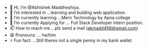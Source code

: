 - 👋 Hi, I’m @Abhishek Maddheshiya.
- 👀 I’m interested in ...learning and bulding web application.
- 🌱 I’m currently learning ...Mern Technology by Apna college
- 💞️ I’m currently Applying for ... Full Stack Developer Intern position.
- 📫 How to reach me ...plz send a mail (akmadd456@gmail.com)
- 😄 Pronouns: ... he/him
- ⚡ Fun fact: ...Still theres not a single penny in my bank wallet.

<!---
akmadd/akmadd is a ✨ special ✨ repository because its `README.md` (this file) appears on your GitHub profile.
You can click the Preview link to take a look at your changes.
--->
